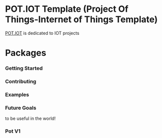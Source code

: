 # POT.IOT Template (Project Of Things-Internet of Things Template)

[POT.IOT](https://zildot.com/frameworks/pot/iot) is dedicated to IOT projects


# Packages

### Getting Started

### Contributing

### Examples

### Future Goals

to be useful in the world!

### Pot V1

